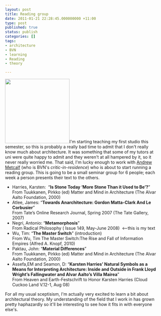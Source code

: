 ```yaml
---
layout: post
title: Reading group
date: 2011-01-21 22:28:45.000000000 +11:00
type: post
published: true
status: publish
categories: []
tags:
- architecture
- BVN
- learning
- Reading
- theory

---
```

<p><a href="http://www.notionparallax.co.uk/wordpress/wp-content/uploads/2011/01/Andrew-Metcalf_013.jpg"><img class="alignright size-full wp-image-506" title="Andrew Metcalf_013" src="{{ site.baseurl }}/assets/Andrew-Metcalf_013.jpg" alt="" width="213" height="213" /></a>I'm starting teaching my first studio this semester, so this is probably a really bad time to admit that I don't really know much about architecture. It was something that some of my tutors at uni were quite happy to admit and they weren't at all hampered by it, so it never really worried me. That said, I'm lucky enough to work with <a title="This is andrew's new blog" href="http://formandwords.com/">Andrew Metcalf</a> (who is BVN's <em>critic-in-residence</em>) who is about to start running a reading group. This is going to be a small seminar group for 6 people; each week a person presents their text to the others.</p>
<ul>
<li>Harries, Karsten:  “<strong>Is Stone Today ‘More Stone Than it Used to Be’?</strong>”<br />
From Tuukkanen, Pirkko (ed) Matter and Mind in Architecture (The Alvar Aalto Foundation, 2000)</li>
<li>Atlee, James: “<strong>Towards Anarchitecture: Gordon Matta-Clark And Le Corbusier</strong>”<br />
From Tate’s Online Research Journal, Spring 2007 (The Tate Gallery, 2007)</li>
<li> Negri, Antonio: “<strong>Metamorphosis</strong>”<br />
From Radical Philosophy ( Issue 149, May-June 2008)  &lt;--this is my text</li>
<li>Wu, Tim: “<strong>The Master Switch</strong>” (introduction)<br />
From Wu, Tim The Master Switch:The Rise and Fall of Information Empires (Alfred A. Knopf, 2010)</li>
<li> Paktau, John: “<strong>Material Differences</strong>”<br />
From Tuukkanen, Pirkko (ed) Matter and Mind in Architecture (The Alvar Aalto Foundation, 2000)</li>
<li>Assefa,EM and Seamon, D: “<strong>Karsten Harries’ Natural Symbols as a Means for Interpreting Architecture: Inside and Outside in Frank Lloyd Wright’s 			Fallingwater and Alvar Aalto’s Villa Mairea</strong>”<br />
From Heaven and Earth-Festschrift to Honor Karsten Harries (Cloud Cuckoo Land V.12-1, Aug 08)</li>
</ul>
<p>For all my usual sceptisism, I'm actually very excited to learn a bit about architectural theory. My understanding of the field that I work in has grown pretty haphazardly so it'll be interesting to see how it fits in with everyone else's.</p>
